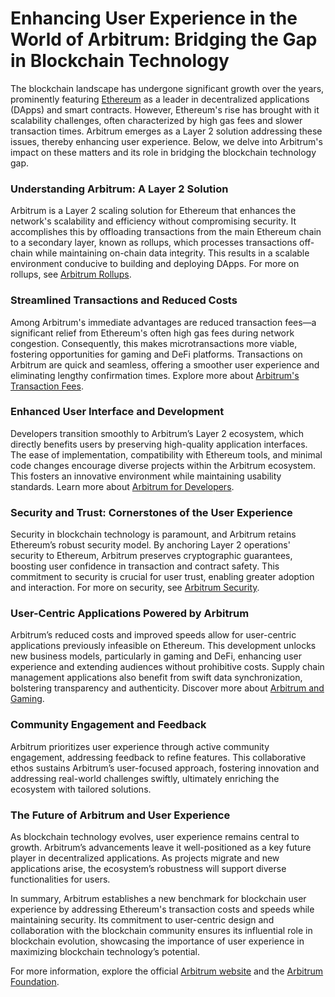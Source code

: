 # Enhancing User Experience in the World of Arbitrum: Bridging the Gap in Blockchain Technology

The blockchain landscape has undergone significant growth over the years, prominently featuring [Ethereum](https://www.license-token.com/wiki/what-is-blockchain) as a leader in decentralized applications (DApps) and smart contracts. However, Ethereum's rise has brought with it scalability challenges, often characterized by high gas fees and slower transaction times. Arbitrum emerges as a Layer 2 solution addressing these issues, thereby enhancing user experience. Below, we delve into Arbitrum's impact on these matters and its role in bridging the blockchain technology gap.

### Understanding Arbitrum: A Layer 2 Solution

Arbitrum is a Layer 2 scaling solution for Ethereum that enhances the network's scalability and efficiency without compromising security. It accomplishes this by offloading transactions from the main Ethereum chain to a secondary layer, known as rollups, which processes transactions off-chain while maintaining on-chain data integrity. This results in a scalable environment conducive to building and deploying DApps. For more on rollups, see [Arbitrum Rollups](https://www.license-token.com/wiki/arbitrum-rollups).

### Streamlined Transactions and Reduced Costs

Among Arbitrum's immediate advantages are reduced transaction fees—a significant relief from Ethereum's often high gas fees during network congestion. Consequently, this makes microtransactions more viable, fostering opportunities for gaming and DeFi platforms. Transactions on Arbitrum are quick and seamless, offering a smoother user experience and eliminating lengthy confirmation times. Explore more about [Arbitrum's Transaction Fees](https://www.license-token.com/wiki/arbitrum-transaction-fees).

### Enhanced User Interface and Development

Developers transition smoothly to Arbitrum’s Layer 2 ecosystem, which directly benefits users by preserving high-quality application interfaces. The ease of implementation, compatibility with Ethereum tools, and minimal code changes encourage diverse projects within the Arbitrum ecosystem. This fosters an innovative environment while maintaining usability standards. Learn more about [Arbitrum for Developers](https://www.license-token.com/wiki/arbitrum-for-developers).

### Security and Trust: Cornerstones of the User Experience

Security in blockchain technology is paramount, and Arbitrum retains Ethereum’s robust security model. By anchoring Layer 2 operations' security to Ethereum, Arbitrum preserves cryptographic guarantees, boosting user confidence in transaction and contract safety. This commitment to security is crucial for user trust, enabling greater adoption and interaction. For more on security, see [Arbitrum Security](https://www.license-token.com/wiki/arbitrum-security).

### User-Centric Applications Powered by Arbitrum

Arbitrum’s reduced costs and improved speeds allow for user-centric applications previously infeasible on Ethereum. This development unlocks new business models, particularly in gaming and DeFi, enhancing user experience and extending audiences without prohibitive costs. Supply chain management applications also benefit from swift data synchronization, bolstering transparency and authenticity. Discover more about [Arbitrum and Gaming](https://www.license-token.com/wiki/arbitrum-and-gaming).

### Community Engagement and Feedback

Arbitrum prioritizes user experience through active community engagement, addressing feedback to refine features. This collaborative ethos sustains Arbitrum’s user-focused approach, fostering innovation and addressing real-world challenges swiftly, ultimately enriching the ecosystem with tailored solutions.

### The Future of Arbitrum and User Experience

As blockchain technology evolves, user experience remains central to growth. Arbitrum’s advancements leave it well-positioned as a key future player in decentralized applications. As projects migrate and new applications arise, the ecosystem’s robustness will support diverse functionalities for users.

In summary, Arbitrum establishes a new benchmark for blockchain user experience by addressing Ethereum's transaction costs and speeds while maintaining security. Its commitment to user-centric design and collaboration with the blockchain community ensures its influential role in blockchain evolution, showcasing the importance of user experience in maximizing blockchain technology’s potential.

For more information, explore the official [Arbitrum website](https://offchainlabs.com) and the [Arbitrum Foundation](https://abritrum.foundation).